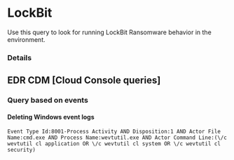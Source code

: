 # LockBit

Use this query to look for running LockBit Ransomware behavior in the environment.

### Details

## EDR CDM [Cloud Console queries]

### Query based on events

#### Deleting Windows event logs
```
Event Type Id:8001-Process Activity AND Disposition:1 AND Actor File Name:cmd.exe AND Process Name:wevtutil.exe AND Actor Command Line:(\/c wevtutil cl application OR \/c wevtutil cl system OR \/c wevtutil cl security)

```